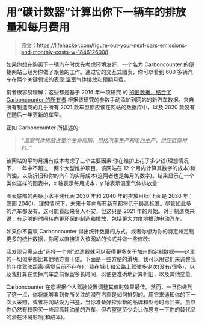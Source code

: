 # 用“碳计数器”计算出你下一辆车的排放量和每月费用

> 原文：<https://lifehacker.com/figure-out-your-next-cars-emissions-and-monthly-costs-w-1846126008>

如果你想在购买下一辆汽车时优先考虑环境友好，一个名为 Carboncounter 的便捷网站已经为你做了艰苦的工作。通过它的交互式图表，你可以看到 600 多辆汽车在两个关键领域的表现:温室气体排放和预期月费。



前者很容易理解；这些都是基于 2016 年一项研究 的 [的旧数据，结合了](https://pubs.acs.org/doi/abs/10.1021/acs.est.6b00177) [Carboncounter 的所有者](https://www.carboncounter.com) 根据该研究的参数手动添加到网站的新汽车数据。来自所有制造商的几乎所有 2021 款车型都应该在网站的数据库中，以及 2020 款没有在随后一年更新的车型。

正如 Carboncounter 所描述的:

> *“温室气体排放占整个生命周期，包括汽车生产和电池生产，供应链原材料。”*

该网站的平均月拥有成本考虑了三个主要因素:你在维护上花了多少钱(理想情况下，一年中不超过一两个大型维护项目，该网站在 12 个月内计算其数字的成本)和汽油，以及折旧和你的汽车的实际成本(这两者也是每月的数字)。结果显示在一个类似这样的图表中，x 轴表示每月成本，y 轴表示温室气体排放量:

图表底部的两条小水平线代表 2030 年和 2040 年的排放目标(上面是 2030 年；底部 2040)。理想情况下，未来十年内所有新车都将低于最高标准。尽管如此多的汽车都没有，这可能看起来令人不安，但这只是 2021 年的开始。对于制造商来说，有足够的时间转向更环保的制造和排放，包括更大力度地推动电动汽车。

如果你不喜欢 Carboncounter 得出统计数据的方式，或者你想为你的特定州定制更多的统计数据，你可以直接进入该网站的公式并做一些修改:

我发现只需点击“选择一个州”过滤器就可以获得更多关于加州的定制数据——这里的一切似乎都比其他地方贵十倍。下面是一些方便的滑块，我可以用它们来调整我的年度驾驶距离(感觉目前不存在)，我在城市和公路上驾驶多少次(没有/很多)，以及我打算在卖掉汽车之前保留多长时间，以便更准确地计算折旧，以及其他变量。

Carboncounter 在您根据个人驾驶设置调整其值时效果最佳。然而，一旦你做到了这一点，你将能够看到你所关注的潜在汽车是如何排列的。用它来通知你的下一次大采购，或者将网站设为书签，当你准备好探索新的品牌和型号时再回来。虽然你仍然有权购买一些超高耗油量的汽车，但希望这至少会让你思考一下你的替代品的潜在环境影响(和成本)。